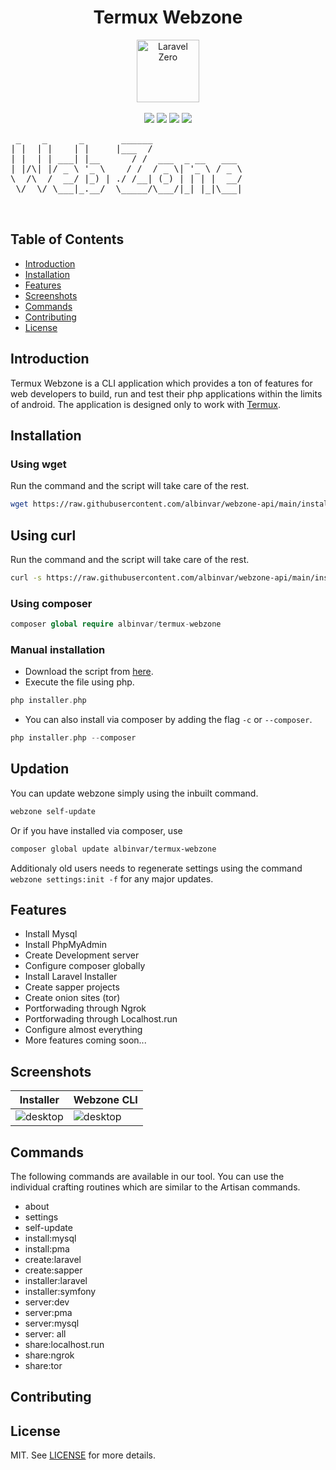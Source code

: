 <h1 align="center"> Termux Webzone </h1> 
<p align="center">
    <img title="Laravel Zero" height="100" src="https://i.ibb.co/PMrx8jJ/d5651c2b-0efb-45fe-81b7-a4d4d97af732.png"><br>
<br>
<img src="https://img.shields.io/packagist/v/albinvar/termux-webzone?label=version">
<img src="https://img.shields.io/packagist/dm/albinvar/termux-webzone">
<img src="https://img.shields.io/github/repo-size/albinvar/termux-webzone">
<a href="LICENSE"><img src="https://img.shields.io/apm/l/Github"></a>
</p>

<pre>
 _    _      _       ______                 
| |  | |    | |     |___  /                 
| |  | | ___| |__      / /  ___  _ __   ___ 
| |/\| |/ _ \ '_ \    / /  / _ \| '_ \ / _ \
\  /\  /  __/ |_) | ./ /__| (_) | | | |  __/
 \/  \/ \___|_.__/  \_____/\___/|_| |_|\___|
                                            
                                            
</pre>

## Table of Contents

- [Introduction](#introduction)
- [Installation](#installation)
- [Features](#features)
- [Screenshots](#screenshots)
- [Commands](#commands)
- [Contributing](#contributing)
- [License](#license)

## Introduction

Termux Webzone is a CLI application which provides a ton of features for web developers to build, run and test their php applications within the limits of android.
The application is designed only to work with <a href="https://play.google.com/store/apps/details?id=com.termux" target="_blank">Termux</a>.

## Installation

### Using wget
Run the command and the script will take care of the rest. 
```bash
wget https://raw.githubusercontent.com/albinvar/webzone-api/main/installer/installer.php -O - | php
```

## Using curl
Run the command and the script will take care of the rest. 
```bash
curl -s https://raw.githubusercontent.com/albinvar/webzone-api/main/installer/installer.php | php
```

### Using composer
```php
composer global require albinvar/termux-webzone 
```

### Manual installation
- Download the script from [here](https://raw.githubusercontent.com/albinvar/webzone-api/main/installer/installer.php).
- Execute the file using php.
```php
php installer.php
```

- You can also install via composer by adding the flag `-c` or `--composer`.
```php
php installer.php --composer
```

## Updation

You can update webzone simply using the inbuilt command.

```bash
webzone self-update
```

Or if you have installed via composer, use

```bash
composer global update albinvar/termux-webzone
```

Additionaly old users needs to regenerate settings using the command ```webzone settings:init -f``` for any major updates.

## Features

- Install Mysql
- Install PhpMyAdmin
- Create Development server
- Configure composer globally
- Install Laravel Installer
- Create sapper projects
- Create onion sites (tor)
- Portforwading through Ngrok
- Portforwading through Localhost.run
- Configure almost everything
- More features coming soon...

## Screenshots

|Installer|Webzone CLI|
|--|--|
|![desktop](https://i.ibb.co/7Yv6YfX/IMG-20210330-231901.jpg)|![desktop](https://i.ibb.co/nRVHtgw/IMG-20210330-231922.jpg)|

## Commands

The following commands are available in our tool. You can use the individual crafting routines which are similar to the Artisan commands.

-   about
-   settings
-   self-update
-   install:mysql
-   install:pma
-   create:laravel
-   create:sapper
-   installer:laravel
-   installer:symfony
-   server:dev
-   server:pma
-   server:mysql
-   server: all
-   share:localhost.run
-   share:ngrok
-   share:tor

## Contributing

## License
MIT. See [LICENSE](LICENSE) for more details.
